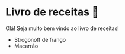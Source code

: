 # Livro de receitas :cake:

Olá! Seja muito bem vindo ao livro de receitas!

- Strogonoff de frango
- Macarrão